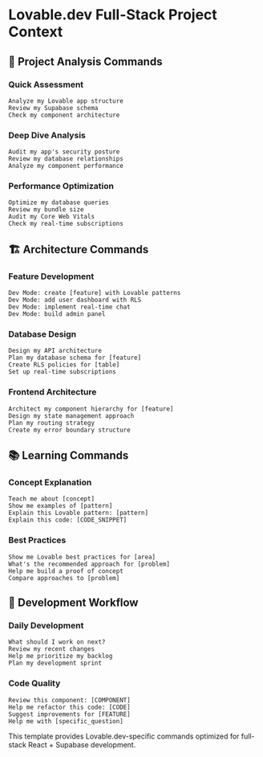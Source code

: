 # Lovable.dev Full-Stack Project Context

## 🎯 Project Analysis Commands

### Quick Assessment
```
Analyze my Lovable app structure
Review my Supabase schema  
Check my component architecture
```

### Deep Dive Analysis
```
Audit my app's security posture
Review my database relationships
Analyze my component performance
```

### Performance Optimization  
```
Optimize my database queries
Review my bundle size
Audit my Core Web Vitals
Check my real-time subscriptions
```

## 🏗️ Architecture Commands

### Feature Development
```
Dev Mode: create [feature] with Lovable patterns
Dev Mode: add user dashboard with RLS
Dev Mode: implement real-time chat
Dev Mode: build admin panel
```

### Database Design
```
Design my API architecture
Plan my database schema for [feature]
Create RLS policies for [table]
Set up real-time subscriptions
```

### Frontend Architecture
```
Architect my component hierarchy for [feature]
Design my state management approach
Plan my routing strategy
Create my error boundary structure
```

## 📚 Learning Commands

### Concept Explanation
```
Teach me about [concept]
Show me examples of [pattern]
Explain this Lovable pattern: [pattern]
Explain this code: [CODE_SNIPPET]
```

### Best Practices
```
Show me Lovable best practices for [area]
What's the recommended approach for [problem]
Help me build a proof of concept
Compare approaches to [problem]
```

## 🚀 Development Workflow

### Daily Development
```
What should I work on next?
Review my recent changes
Help me prioritize my backlog
Plan my development sprint
```

### Code Quality
```
Review this component: [COMPONENT]
Help me refactor this code: [CODE]  
Suggest improvements for [FEATURE]
Help me with [specific_question]
```

This template provides Lovable.dev-specific commands optimized for full-stack React + Supabase development.